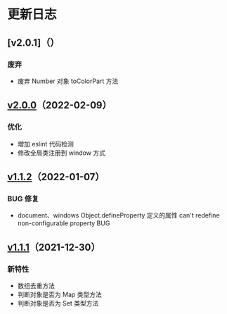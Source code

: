 # 更新日志

## [v2.0.1]（）

### 废弃

- 废弃 Number 对象 toColorPart 方法


## [v2.0.0](https://github.com/buession/buession-prototype/releases/tag/2.0.0)（2022-02-09）

### 优化

- 增加 eslint 代码检测
- 修改全局类注册到 window 方式


## [v1.1.2](https://github.com/buession/buession-prototype/releases/tag/1.1.2)（2022-01-07）

### BUG 修复

- document、windows Object.defineProperty 定义的属性 can't redefine non-configurable property BUG


## [v1.1.1](https://github.com/buession/buession-prototype/releases/tag/1.1.1)（2021-12-30）


### 新特性

- 数组去重方法
- 判断对象是否为 Map 类型方法
- 判断对象是否为 Set 类型方法